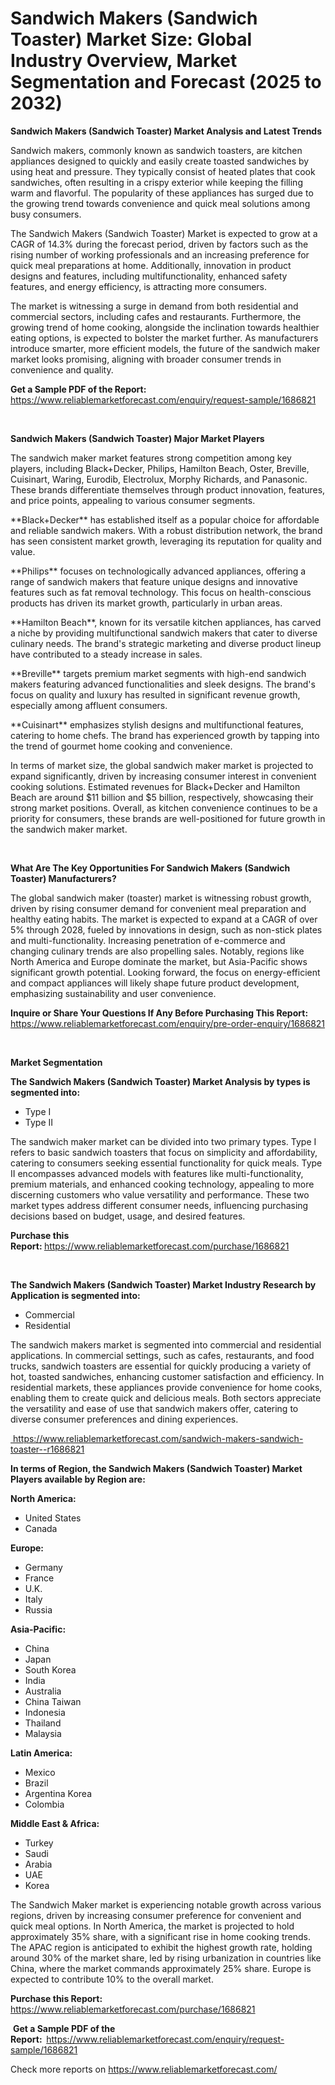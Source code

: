 <p><h1>Sandwich Makers (Sandwich Toaster) Market Size: Global Industry Overview, Market Segmentation and Forecast (2025 to 2032)</h1></p><p><strong>Sandwich Makers (Sandwich Toaster) Market Analysis and Latest Trends</strong></p>
<p><p>Sandwich makers, commonly known as sandwich toasters, are kitchen appliances designed to quickly and easily create toasted sandwiches by using heat and pressure. They typically consist of heated plates that cook sandwiches, often resulting in a crispy exterior while keeping the filling warm and flavorful. The popularity of these appliances has surged due to the growing trend towards convenience and quick meal solutions among busy consumers.</p><p>The Sandwich Makers (Sandwich Toaster) Market is expected to grow at a CAGR of 14.3% during the forecast period, driven by factors such as the rising number of working professionals and an increasing preference for quick meal preparations at home. Additionally, innovation in product designs and features, including multifunctionality, enhanced safety features, and energy efficiency, is attracting more consumers.</p><p>The market is witnessing a surge in demand from both residential and commercial sectors, including cafes and restaurants. Furthermore, the growing trend of home cooking, alongside the inclination towards healthier eating options, is expected to bolster the market further. As manufacturers introduce smarter, more efficient models, the future of the sandwich maker market looks promising, aligning with broader consumer trends in convenience and quality.</p></p>
<p><strong>Get a Sample PDF of the Report:&nbsp;</strong> <a href="https://www.reliablemarketforecast.com/enquiry/request-sample/1686821?utm_campaign=3045&utm_medium=2&utm_source=Github&utm_content=ia&utm_term=26032025&utm_id=sandwich-makers-sandwich-toaster">https://www.reliablemarketforecast.com/enquiry/request-sample/1686821</a></p>
<p>&nbsp;</p>
<p><strong>Sandwich Makers (Sandwich Toaster) Major Market Players</strong></p>
<p><p>The sandwich maker market features strong competition among key players, including Black+Decker, Philips, Hamilton Beach, Oster, Breville, Cuisinart, Waring, Eurodib, Electrolux, Morphy Richards, and Panasonic. These brands differentiate themselves through product innovation, features, and price points, appealing to various consumer segments.</p><p>**Black+Decker** has established itself as a popular choice for affordable and reliable sandwich makers. With a robust distribution network, the brand has seen consistent market growth, leveraging its reputation for quality and value.</p><p>**Philips** focuses on technologically advanced appliances, offering a range of sandwich makers that feature unique designs and innovative features such as fat removal technology. This focus on health-conscious products has driven its market growth, particularly in urban areas.</p><p>**Hamilton Beach**, known for its versatile kitchen appliances, has carved a niche by providing multifunctional sandwich makers that cater to diverse culinary needs. The brand's strategic marketing and diverse product lineup have contributed to a steady increase in sales.</p><p>**Breville** targets premium market segments with high-end sandwich makers featuring advanced functionalities and sleek designs. The brand's focus on quality and luxury has resulted in significant revenue growth, especially among affluent consumers.</p><p>**Cuisinart** emphasizes stylish designs and multifunctional features, catering to home chefs. The brand has experienced growth by tapping into the trend of gourmet home cooking and convenience.</p><p>In terms of market size, the global sandwich maker market is projected to expand significantly, driven by increasing consumer interest in convenient cooking solutions. Estimated revenues for Black+Decker and Hamilton Beach are around $11 billion and $5 billion, respectively, showcasing their strong market positions. Overall, as kitchen convenience continues to be a priority for consumers, these brands are well-positioned for future growth in the sandwich maker market.</p></p>
<p>&nbsp;</p>
<p><strong>What Are The Key Opportunities For Sandwich Makers (Sandwich Toaster) Manufacturers?</strong></p>
<p><p>The global sandwich maker (toaster) market is witnessing robust growth, driven by rising consumer demand for convenient meal preparation and healthy eating habits. The market is expected to expand at a CAGR of over 5% through 2028, fueled by innovations in design, such as non-stick plates and multi-functionality. Increasing penetration of e-commerce and changing culinary trends are also propelling sales. Notably, regions like North America and Europe dominate the market, but Asia-Pacific shows significant growth potential. Looking forward, the focus on energy-efficient and compact appliances will likely shape future product development, emphasizing sustainability and user convenience.</p></p>
<p><strong>Inquire or Share Your Questions If Any Before Purchasing This Report:</strong> <a href="https://www.reliablemarketforecast.com/enquiry/pre-order-enquiry/1686821?utm_campaign=3045&utm_medium=2&utm_source=Github&utm_content=ia&utm_term=26032025&utm_id=sandwich-makers-sandwich-toaster">https://www.reliablemarketforecast.com/enquiry/pre-order-enquiry/1686821</a></p>
<p>&nbsp;</p>
<p><strong>Market Segmentation</strong></p>
<p><strong>The Sandwich Makers (Sandwich Toaster) Market Analysis by types is segmented into:</strong></p>
<p><ul><li>Type I</li><li>Type II</li></ul></p>
<p><p>The sandwich maker market can be divided into two primary types. Type I refers to basic sandwich toasters that focus on simplicity and affordability, catering to consumers seeking essential functionality for quick meals. Type II encompasses advanced models with features like multi-functionality, premium materials, and enhanced cooking technology, appealing to more discerning customers who value versatility and performance. These two market types address different consumer needs, influencing purchasing decisions based on budget, usage, and desired features.</p></p>
<p><strong>Purchase this Report:&nbsp;</strong><a href="https://www.reliablemarketforecast.com/purchase/1686821?utm_campaign=3045&utm_medium=2&utm_source=Github&utm_content=ia&utm_term=26032025&utm_id=sandwich-makers-sandwich-toaster">https://www.reliablemarketforecast.com/purchase/1686821</a></p>
<p>&nbsp;</p>
<p><strong>The Sandwich Makers (Sandwich Toaster) Market Industry Research by Application is segmented into:</strong></p>
<p><ul><li>Commercial</li><li>Residential</li></ul></p>
<p><p>The sandwich makers market is segmented into commercial and residential applications. In commercial settings, such as cafes, restaurants, and food trucks, sandwich toasters are essential for quickly producing a variety of hot, toasted sandwiches, enhancing customer satisfaction and efficiency. In residential markets, these appliances provide convenience for home cooks, enabling them to create quick and delicious meals. Both sectors appreciate the versatility and ease of use that sandwich makers offer, catering to diverse consumer preferences and dining experiences.</p></p>
<p><a href="https://www.reliablemarketforecast.com/sandwich-makers-sandwich-toaster--r1686821?utm_campaign=3045&utm_medium=2&utm_source=Github&utm_content=ia&utm_term=26032025&utm_id=sandwich-makers-sandwich-toaster">&nbsp;https://www.reliablemarketforecast.com/sandwich-makers-sandwich-toaster--r1686821</a></p>
<p><strong>In terms of Region, the Sandwich Makers (Sandwich Toaster) Market Players available by Region are:</strong></p>
<p>
    <p> <strong> North America: </strong>
        <ul>
            <li>United States</li>
            <li>Canada</li>
        </ul>
        </p> 
    <p> <strong> Europe: </strong>
        <ul>
            <li>Germany</li>
            <li>France</li>
            <li>U.K.</li>
            <li>Italy</li>
            <li>Russia</li>
        </ul>
        </p> 
    <p> <strong> Asia-Pacific: </strong>
        <ul>
            <li>China</li>
            <li>Japan</li>
            <li>South Korea</li>
            <li>India</li>
            <li>Australia</li>
            <li>China Taiwan</li>
            <li>Indonesia</li>
            <li>Thailand</li>
            <li>Malaysia</li>
        </ul>
        </p> 
    <p> <strong> Latin America: </strong>
        <ul>
            <li>Mexico</li>
            <li>Brazil</li>
            <li>Argentina Korea</li>
            <li>Colombia</li>
        </ul>
        </p> 
    <p> <strong> Middle East & Africa: </strong>
        <ul>
            <li>Turkey</li>
            <li>Saudi</li>
            <li>Arabia</li>
            <li>UAE</li>
            <li>Korea</li>
        </ul>
    </p>
    </p>
<p><p>The Sandwich Maker market is experiencing notable growth across various regions, driven by increasing consumer preference for convenient and quick meal options. In North America, the market is projected to hold approximately 35% share, with a significant rise in home cooking trends. The APAC region is anticipated to exhibit the highest growth rate, holding around 30% of the market share, led by rising urbanization in countries like China, where the market commands approximately 25% share. Europe is expected to contribute 10% to the overall market.</p></p>
<p><strong>Purchase this Report: </strong><a href="https://www.reliablemarketforecast.com/purchase/1686821?utm_campaign=3045&utm_medium=2&utm_source=Github&utm_content=ia&utm_term=26032025&utm_id=sandwich-makers-sandwich-toaster">https://www.reliablemarketforecast.com/purchase/1686821</a></p>
<p>&nbsp;<strong>Get a Sample PDF of the Report:&nbsp;&nbsp;</strong><a href="https://www.reliablemarketforecast.com/enquiry/request-sample/1686821?utm_campaign=3045&utm_medium=2&utm_source=Github&utm_content=ia&utm_term=26032025&utm_id=sandwich-makers-sandwich-toaster">https://www.reliablemarketforecast.com/enquiry/request-sample/1686821</a></p>
<p><strong></strong></p>
<p>Check more reports on <a href="https://www.reliablemarketforecast.com/?utm_campaign=3045&utm_medium=2&utm_source=Github&utm_content=ia&utm_term=26032025&utm_id=sandwich-makers-sandwich-toaster">https://www.reliablemarketforecast.com/</a></p>